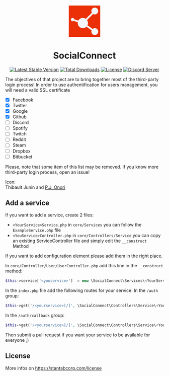 <p align="center"><img src="SocialConnect_Logo.png" width="100"></p>
<h1 align="center">SocialConnect</h1>
<p align="center">
<a href="https://packagist.org/packages/stantabcorp/socialconnect"><img src="https://poser.pugx.org/stantabcorp/socialconnect/v/stable" alt="Latest Stable Version"></a>
<a href="https://packagist.org/packages/stantabcorp/socialconnect"><img src="https://poser.pugx.org/stantabcorp/socialconnect/downloads" alt="Total Downloads"></a>
<a href="https://packagist.org/packages/stantabcorp/socialconnect"><img src="https://poser.pugx.org/stantabcorp/socialconnect/license" alt="License"></a>
<a href="https://discord.gg/hQnY3jP"><img src="https://discordapp.com/api/guilds/365929044442873898/widget.png" alt="Discord Server"></a>
</p>
The objectives of that project are to bring together most of the third-party login process!
In order to use authentification for users management, you will need a valid SSL certificate

- [x] Facebook
- [x] Twitter
- [x] Google
- [x] Github
- [ ] Discord
- [ ] Spotify
- [ ] Twitch
- [ ] Reddit
- [ ] Steam
- [ ] Dropbox
- [ ] Bitbucket

Please, note that some item of this list may be removed.
If you know more third-party login process, open an issue!

Icon:  
Thibault Junin and [P.J. Onori](https://www.iconfinder.com/icons/118607/share_icon#size=512)

## Add a service
If you want to add a service, create 2 files:
- `<YourService>Service.php` in `core/Services` you can follow the `ExampleService.php` file
- `<YouService>Controller.php` in `core/Controllers/Service` you can copy an existing ServiceController file and simply edit the `__construct` Method

If you want to add configuration element please add them in the right place.

In `core/Controller/User/UserController.php` add this line in the `__construct` method:
```php
$this->service['<youservice>']  = new \SocialConnect\Services\<YourService>Service;
```

In the `index.php` file add the following routes for your service:
In the `/auth` group:
```php
$this->get('/<yourservice>[/]', \SocialConnect\Controllers\Service\<YourService>Controller::class.':getAuthUrl')->setName('<yourservice>.auth');
```

In the `/auth/callback` group:

```php
$this->get('/<yourservice>[/]', \SocialConnect\Controllers\Service\<YourService>Controller::class.':getAuthCallback')->setName('<yourservice>.auth.callback');
```

Then submit a pull request if you want your service to be available for everyone ;)

## License

More infos on https://stantabcorp.com/license
